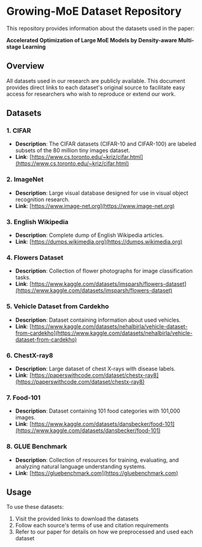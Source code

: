 # Growing-MoE Dataset Repository

This repository provides information about the datasets used in the paper:

**Accelerated Optimization of Large MoE Models by Density-aware Multi-stage Learning**

## Overview

All datasets used in our research are publicly available. This document provides direct links to each dataset's original source to facilitate easy access for researchers who wish to reproduce or extend our work.

## Datasets

### 1. CIFAR
- **Description**: The CIFAR datasets (CIFAR-10 and CIFAR-100) are labeled subsets of the 80 million tiny images dataset.
- **Link**: [https://www.cs.toronto.edu/~kriz/cifar.html](https://www.cs.toronto.edu/~kriz/cifar.html)

### 2. ImageNet
- **Description**: Large visual database designed for use in visual object recognition research.
- **Link**: [https://www.image-net.org](https://www.image-net.org)

### 3. English Wikipedia
- **Description**: Complete dump of English Wikipedia articles.
- **Link**: [https://dumps.wikimedia.org](https://dumps.wikimedia.org)

### 4. Flowers Dataset
- **Description**: Collection of flower photographs for image classification tasks.
- **Link**: [https://www.kaggle.com/datasets/imsparsh/flowers-dataset](https://www.kaggle.com/datasets/imsparsh/flowers-dataset)

### 5. Vehicle Dataset from Cardekho
- **Description**: Dataset containing information about used vehicles.
- **Link**: [https://www.kaggle.com/datasets/nehalbirla/vehicle-dataset-from-cardekho](https://www.kaggle.com/datasets/nehalbirla/vehicle-dataset-from-cardekho)

### 6. ChestX-ray8
- **Description**: Large dataset of chest X-rays with disease labels.
- **Link**: [https://paperswithcode.com/dataset/chestx-ray8](https://paperswithcode.com/dataset/chestx-ray8)

### 7. Food-101
- **Description**: Dataset containing 101 food categories with 101,000 images.
- **Link**: [https://www.kaggle.com/datasets/dansbecker/food-101](https://www.kaggle.com/datasets/dansbecker/food-101)

### 8. GLUE Benchmark
- **Description**: Collection of resources for training, evaluating, and analyzing natural language understanding systems.
- **Link**: [https://gluebenchmark.com](https://gluebenchmark.com)

## Usage

To use these datasets:
1. Visit the provided links to download the datasets
2. Follow each source's terms of use and citation requirements
3. Refer to our paper for details on how we preprocessed and used each dataset
